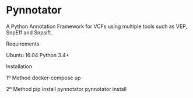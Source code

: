 # Pynnotator

A Python Annotation Framework for VCFs using multiple tools such as VEP, SnpEff and Snpsift.

Requirements

Ubuntu 16.04
Python 3.4+

Installation 

1º Method
docker-compose up

2º Method
pip install pynnotator
pynnotator install

